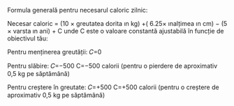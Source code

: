 Formula generală pentru necesarul caloric zilnic:

Necesar caloric = (10 × greutatea dorita ın kg) +( 6.25× ınalțimea ın cm) − (5 × varsta ın ani) + C
unde C este o valoare constantă ajustabilă în funcție de obiectivul tău:

Pentru menținerea greutății:
𝐶=0

Pentru slăbire:
𝐶=−500
C=−500 calorii (pentru o pierdere de aproximativ 0,5 kg pe săptămână)

Pentru creștere în greutate:
𝐶=+500
C=+500 calorii (pentru o creștere de aproximativ 0,5 kg pe săptămână)
